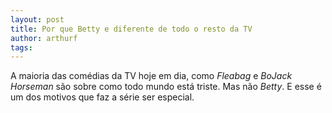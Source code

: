 ```yaml
---
layout: post
title: Por que Betty e diferente de todo o resto da TV
author: arthurf
tags:
---
```


A maioria das comédias da TV hoje em dia, como *Fleabag* e *BoJack Horseman* são sobre como todo mundo está triste. Mas não *Betty*. E esse é um dos motivos que faz a série ser especial.
